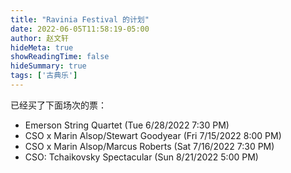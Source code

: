 ```yaml
---
title: "Ravinia Festival 的计划"
date: 2022-06-05T11:58:19-05:00
author: 赵文轩
hideMeta: true
showReadingTime: false
hideSummary: true
tags: ['古典乐']
---
```

已经买了下面场次的票： 
- Emerson String Quartet (Tue 6/28/2022 7:30 PM)
- CSO x Marin Alsop/Stewart Goodyear (Fri 7/15/2022 8:00 PM)
- CSO x Marin Alsop/Marcus Roberts (Sat 7/16/2022 7:30 PM)
- CSO: Tchaikovsky Spectacular (Sun 8/21/2022 5:00 PM)

